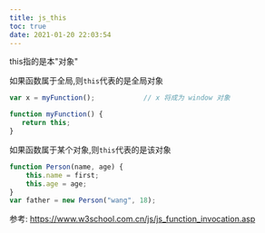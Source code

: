 ```yaml
---
title: js_this
toc: true
date: 2021-01-20 22:03:54
---
```


this指的是本"对象"

如果函数属于全局,则`this`代表的是全局对象
```js
var x = myFunction();            // x 将成为 window 对象

function myFunction() {
   return this;
}
```

如果函数属于某个对象,则`this`代表的是该对象


```js
function Person(name, age) {
    this.name = first;
    this.age = age;
}
var father = new Person("wang", 18);
```
参考:
https://www.w3school.com.cn/js/js_function_invocation.asp